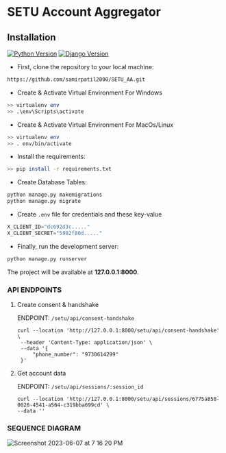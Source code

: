 # SETU Account Aggregator


## Installation


[![Python Version](https://img.shields.io/badge/python-3.8.1-brightgreen.svg)](https://python.org)
[![Django Version](https://img.shields.io/badge/django-4.0.6-brightgreen.svg)](https://djangoproject.com)


* First, clone the repository to your local machine:

```bash
https://github.com/samirpatil2000/SETU_AA.git
```
* Create & Activate Virtual Environment For Windows

```bash
>> virtualenv env
>> .\env\Scripts\activate
```

* Create & Activate Virtual Environment For MacOs/Linux

```bash
>> virtualenv env
>> . env/bin/activate
```


* Install the requirements:

```bash
>> pip install -r requirements.txt
```

* Create Database Tables:

```bash
python manage.py makemigrations
python manage.py migrate
```

* Create `.env` file for credentials and these key-value
```python
X_CLIENT_ID="dc692d3c....."
X_CLIENT_SECRET="5982f80d....."
```
* Finally, run the development server:

```bash
python manage.py runserver
```

The project will be available at **127.0.0.1:8000**.

### API ENDPOINTS
1. Create consent & handshake

    ENDPOINT: `/setu/api/consent-handshake`
   ```
   curl --location 'http://127.0.0.1:8000/setu/api/consent-handshake' \
    --header 'Content-Type: application/json' \
    --data '{
        "phone_number": "9730614299"
    }'
   ```
2. Get account data

   ENDPOINT: `/setu/api/sessions/:session_id`
    ```
   curl --location 'http://127.0.0.1:8000/setu/api/sessions/6775a858-0026-4541-a564-c319bba699cd' \
    --data ''
    ```
   
### SEQUENCE DIAGRAM
![Screenshot 2023-06-07 at 7 16 20 PM](https://github.com/samirpatil2000/SETU_AA/assets/55244065/a0b0ce4a-c958-43dd-945a-3f44e316d2c6)

